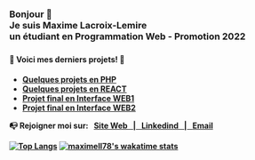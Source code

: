 <!--
**maximell78/maximell78** is a ✨ _special_ ✨ repository because its `README.md` (this file) appears on your GitHub profile.

Here are some ideas to get you started:

- 🔭 I’m currently working on ...
- 🌱 I’m currently learning ...
- 👯 I’m looking to collaborate on ...
- 🤔 I’m looking for help with ...
- 💬 Ask me about ...
- 📫 How to reach me: ...
- 😄 Pronouns: ...
- ⚡ Fun fact: ...
-->

<h3>Bonjour 👋<br>Je suis Maxime Lacroix-Lemire<br>un étudiant en Programmation Web - Promotion 2022<h3>

<h4>🚨 Voici mes derniers projets! 🚨 <h4>

- [Quelques projets en PHP](https://github.com/maximell78/TravauxPHP)
- [Quelques projets en REACT](https://github.com/maximell78/TravauxReact)
- [Projet final en Interface WEB1](https://maximell78.github.io/InterfaceWebProjetFinal/)
- [Projet final en Interface WEB2](https://maximell78.github.io/Portfolio_InterfaceWeb2/)

<p>
    📭 Rejoigner moi sur: &nbsp;
    <a href="https://maxime.lacroix-lemire.ca" target="_blank">Site Web &nbsp; | &nbsp; </a>
    <a href="https://www.linkedin.com/in/maximell/" target="_blank">Linkedind &nbsp; | &nbsp; </a>
    <a href="mailto:maxime.lacroix-lemire@hotmail.com" target="_blank">Email</a>
</p>
    
[![Top Langs](https://github-readme-stats.vercel.app/api/top-langs/?username=maximell78&langs_count=8)](https://github.com/maximell78/github-readme-stats)
[![maximell78's wakatime stats](https://github-readme-stats.vercel.app/api/wakatime?username=@451efd83-7c7f-4c99-a1b4-77a58642baff)](https://github.com/maximell78/github-readme-stats)


